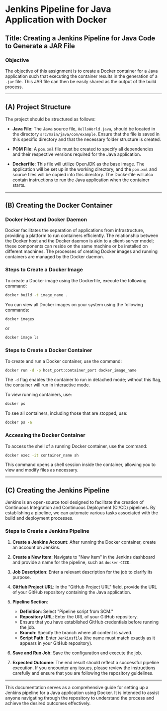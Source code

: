 # Jenkins Pipeline for Java Application with Docker

## Title: Creating a Jenkins Pipeline for Java Code to Generate a JAR File

### Objective
The objective of this assignment is to create a Docker container for a Java application such that executing the container results in the generation of a `.jar` file. This JAR file can then be easily shared as the output of the build process.

---

## (A) Project Structure

The project should be structured as follows:

- **Java File**: The Java source file, `HelloWorld.java`, should be located in the directory `src/main/java/com/example`. Ensure that the file is saved in this specific directory and that the necessary folder structure is created.

- **POM File**: A `pom.xml` file must be created to specify all dependencies and their respective versions required for the Java application.

- **Dockerfile**: This file will utilize OpenJDK as the base image. The application will be set up in the working directory, and the `pom.xml` and source files will be copied into this directory. The Dockerfile will also contain instructions to run the Java application when the container starts.

---

## (B) Creating the Docker Container

### Docker Host and Docker Daemon

Docker facilitates the separation of applications from infrastructure, providing a platform to run containers efficiently. The relationship between the Docker host and the Docker daemon is akin to a client-server model; these components can reside on the same machine or be installed on different machines. The processes of creating Docker images and running containers are managed by the Docker daemon.

### Steps to Create a Docker Image

To create a Docker image using the Dockerfile, execute the following command:
```bash
docker build -t image_name .
```

You can view all Docker images on your system using the following commands:
```bash
docker images
```
or
```bash
docker image ls
```

### Steps to Create a Docker Container

To create and run a Docker container, use the command:
```bash
docker run -d -p host_port:container_port docker_image_name
```
The `-d` flag enables the container to run in detached mode; without this flag, the container will run in interactive mode.

To view running containers, use:
```bash
docker ps
```
To see all containers, including those that are stopped, use:
```bash
docker ps -a
```

### Accessing the Docker Container

To access the shell of a running Docker container, use the command:
```bash
docker exec -it container_name sh
```
This command opens a shell session inside the container, allowing you to view and modify files as necessary.

---

## (C) Creating the Jenkins Pipeline

Jenkins is an open-source tool designed to facilitate the creation of Continuous Integration and Continuous Deployment (CI/CD) pipelines. By establishing a pipeline, we can automate various tasks associated with the build and deployment processes.

### Steps to Create a Jenkins Pipeline

1. **Create a Jenkins Account**: After running the Docker container, create an account on Jenkins.

2. **Create a New Item**: Navigate to "New Item" in the Jenkins dashboard and provide a name for the pipeline, such as `docker-CICD`.

3. **Job Description**: Enter a relevant description for the job to clarify its purpose.

4. **GitHub Project URL**: In the "GitHub Project URL" field, provide the URL of your GitHub repository containing the Java application.

5. **Pipeline Section**:
   - **Definition**: Select "Pipeline script from SCM."
   - **Repository URL**: Enter the URL of your GitHub repository.
   - Ensure that you have established GitHub credentials before running the job.
   - **Branch**: Specify the branch where all content is saved.
   - **Script Path**: Enter `Jenkinsfile` (the name must match exactly as it appears in your GitHub repository).

6. **Save and Run Job**: Save the configuration and execute the job.

7. **Expected Outcome**: The end result should reflect a successful pipeline execution. If you encounter any issues, please review the instructions carefully and ensure that you are following the repository guidelines.

---

This documentation serves as a comprehensive guide for setting up a Jenkins pipeline for a Java application using Docker. It is intended to assist anyone navigating through the repository to understand the process and achieve the desired outcomes effectively.
